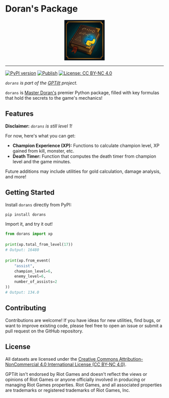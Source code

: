 # Doran's Package

<p align="center">
<img src="./docs/assets/logo.png" alt="Doran's" width="128" height="128">
</p>

---

[![PyPI version](https://badge.fury.io/py/dorans.svg)](https://badge.fury.io/py/dorans)
[![Publish](https://github.com/gptilt/dorans/actions/workflows/publish.yaml/badge.svg)](https://github.com/gptilt/dorans/actions/workflows/publish.yaml)
[![License: CC BY-NC 4.0](https://img.shields.io/badge/License-CC_BY--NC_4.0-lightgrey.svg)](https://creativecommons.org/licenses/by-nc/4.0/)

*`dorans` is part of the [GPTilt](https://github.com/gptilt) project.*

`dorans` is [Master Doran's](https://wiki.leagueoflegends.com/en-us/Universe:Doran) premier Python package, filled with key formulas that hold the secrets to the game's mechanics!

## Features

**Disclaimer:** *`dorans` is still level 1!*

For now, here's what you can get:

* **Champion Experience (XP):** Functions to calculate champion level, XP gained from kill, monster, etc.
* **Death Timer:** Function that computes the death timer from champion level and the game minutes.

Future additions may include utilities for gold calculation, damage analysis, and more!

## Getting Started

Install `dorans` directly from PyPI:

```bash
pip install dorans
```

Import it, and try it out!

```py
from dorans import xp

print(xp.total_from_level(17))
# Output: 16480

print(xp.from_event(
    "assist",
    champion_level=6,
    enemy_level=6,
    number_of_assists=2
))
# Output: 134.0
```

## Contributing

Contributions are welcome! If you have ideas for new utilities, find bugs, or want to improve existing code, please feel free to open an issue or submit a pull request on the GitHub repository.

## License

All datasets are licensed under the [Creative Commons Attribution-NonCommercial 4.0 International License (CC BY-NC 4.0)](https://creativecommons.org/licenses/by-nc/4.0/).

GPTilt isn't endorsed by Riot Games and doesn't reflect the views or opinions of Riot Games or anyone officially involved in producing or managing Riot Games properties. Riot Games, and all associated properties are trademarks or registered trademarks of Riot Games, Inc.
